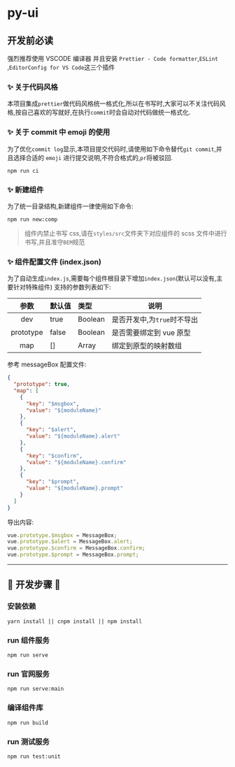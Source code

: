 # py-ui

## 开发前必读

强烈推荐使用 VSCODE 编译器 并且安装 `Prettier - Code formatter`,`ESLint` ,`EditorConfig for VS Code`这三个插件

### ✨ 关于代码风格

本项目集成`prettier`做代码风格统一格式化,所以在书写时,大家可以不关注代码风格,按自己喜欢的写就好,在执行`commit`时会自动对代码做统一格式化.

### ✨ 关于 commit 中 emoji 的使用

为了优化`commit log`显示,本项目提交代码时,请使用如下命令替代`git commit`,并且选择合适的 `emoji` 进行提交说明,不符合格式的,`pr`将被驳回.

```shell
npm run ci
```

### ✨ 新建组件

为了统一目录结构,新建组件一律使用如下命令:

```shell
npm run new:comp
```

> 组件内禁止书写 css,请在`styles/src`文件夹下对应组件的 scss 文件中进行书写,并且准守`BEM`规范

### ✨ 组件配置文件 (index.json)

为了自动生成`index.js`,需要每个组件根目录下增加`index.json`(默认可以没有,主要针对特殊组件)
支持的参数列表如下:

|   参数    | 默认值 | 类型    | 说明                        |
| :-------: | :----- | :------ | --------------------------- |
|    dev    | true   | Boolean | 是否开发中,为`true`时不导出 |
| prototype | false  | Boolean | 是否需要绑定到 vue 原型     |
|    map    | []     | Array   | 绑定到原型的映射数组        |

参考 messageBox 配置文件:

```json
{
  "prototype": true,
  "map": [
    {
      "key": "$msgbox",
      "value": "${moduleName}"
    },
    {
      "key": "$alert",
      "value": "${moduleName}.alert"
    },
    {
      "key": "$confirm",
      "value": "${moduleName}.confirm"
    },
    {
      "key": "$prompt",
      "value": "${moduleName}.prompt"
    }
  ]
}
```

导出内容:

```js
vue.prototype.$msgbox = MessageBox;
vue.prototype.$alert = MessageBox.alert;
vue.prototype.$confirm = MessageBox.confirm;
vue.prototype.$prompt = MessageBox.prompt;
```

---

## 🚧 开发步骤 🚧

### 安装依赖

```shell
yarn install || cnpm install || npm install
```

### run 组件服务

```shell
npm run serve
```

### run 官网服务

```shell
npm run serve:main
```

### 编译组件库

```shell
npm run build
```

### run 测试服务

```shell
npm run test:unit
```

